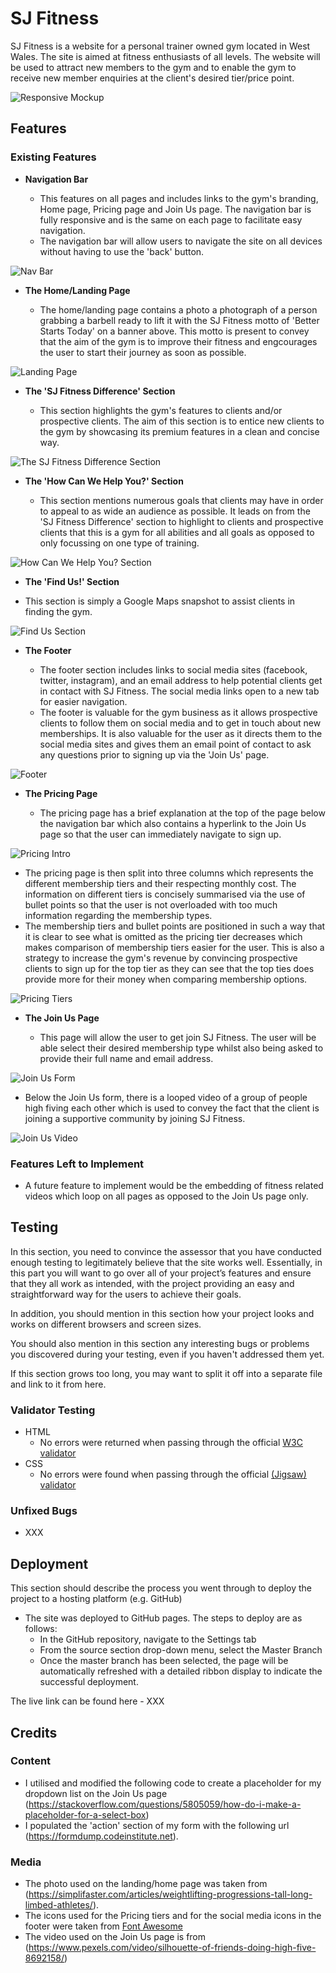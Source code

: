 # SJ Fitness

SJ Fitness is a website for a personal trainer owned gym located in West Wales. The site is aimed at fitness enthusiasts of all levels. The website will be used to attract new members to the gym and to enable the gym to receive new member enquiries at the client's desired tier/price point.

![Responsive Mockup](documentation/testing/sj-fitness-responsive-mock-up.jpg)

## Features 

### Existing Features

- __Navigation Bar__

  - This features on all pages and includes links to the gym's branding, Home page, Pricing page and Join Us page. The navigation bar is fully responsive and  is the same on each page to facilitate easy navigation.
  - The navigation bar will allow users to navigate the site on all devices without having to use the 'back' button. 

![Nav Bar](documentation/testing/sj-fitness-navbar.jpg)

- __The Home/Landing Page__

  - The home/landing page contains a photo a photograph of a person grabbing a barbell ready to lift it with the SJ Fitness motto of 'Better Starts Today' on a banner above. This motto is present to convey that the aim of the gym is to improve their fitness and engcourages the user to start their journey as soon as possible. 

![Landing Page](documentation/testing/sj-fitness-landing-page.jpg)

- __The 'SJ Fitness Difference' Section__

  - This section highlights the gym's features to clients and/or prospective clients. The aim of this section is to entice new clients to the gym by showcasing its premium features in a clean and concise way.

![The SJ Fitness Difference Section](documentation/testing/sj-fitness-difference-section.jpg)

- __The 'How Can We Help You?' Section__

  - This section mentions numerous goals that clients may have in order to appeal to as wide an audience as possible. It leads on from the 'SJ Fitness Difference' section to highlight to clients and prospective clients that this is a gym for all abilities and all goals as opposed to only focussing on one type of training.

![How Can We Help You? Section](documentation/testing/sj-fitness-how-can-we-help-you-section.jpg)

  - __The 'Find Us!' Section__

  - This section is simply a Google Maps snapshot to assist clients in finding the gym.

![Find Us Section](documentation/testing/sj-fitness-find-us-section.jpg)

- __The Footer__ 

  - The footer section includes links to social media sites (facebook, twitter, instagram), and an email address to help potential clients get in contact with SJ Fitness. The social media links open to a new tab for easier navigation. 
  - The footer is valuable for the gym business as it allows prospective clients to follow them on social media and to get in touch about new memberships. It is also valuable for the user as it directs them to the social media sites and gives them an email point of contact to ask any questions prior to signing up via the 'Join Us' page.

![Footer](documentation/testing/sj-fitness-footer.jpg)

- __The Pricing Page__

  - The pricing page has a brief explanation at the top of the page below the navigation bar which also contains a hyperlink to the Join Us page so that the user can immediately navigate to sign up.

![Pricing Intro](documentation/testing/sj-fitness-pricing-intro.jpg)

  - The pricing page is then split into three columns which represents the different membership tiers and their respecting monthly cost. The information on different tiers is concisely summarised via the use of bullet points so that the user is not overloaded with too much information regarding the membership types.
  - The membership tiers and bullet points are positioned in such a way that it is clear to see what is omitted as the pricing tier decreases which makes comparison of membership tiers easier for the user. This is also a strategy to increase the gym's revenue by convincing prospective clients to sign up for the top tier as they can see that the top ties does provide more for their money when comparing membership options.

![Pricing Tiers](documentation/testing/sj-fitness-pricing-tiers.jpg)

- __The Join Us Page__

  - This page will allow the user to get join SJ Fitness. The user will be able select their desired membership type whilst also being asked to provide their full name and email address.

![Join Us Form](documentation/testing/sj-fitness-join-us-form.jpg)

  - Below the Join Us form, there is a looped video of a group of people high fiving each other which is used to convey the fact that the client is joining a supportive community by joining SJ Fitness.

![Join Us Video](documentation/testing/sj-fitness-join-us-video.jpg)


### Features Left to Implement

- A future feature to implement would be the embedding of fitness related videos which loop on all pages as opposed to the Join Us page only.

## Testing 

In this section, you need to convince the assessor that you have conducted enough testing to legitimately believe that the site works well. Essentially, in this part you will want to go over all of your project’s features and ensure that they all work as intended, with the project providing an easy and straightforward way for the users to achieve their goals.

In addition, you should mention in this section how your project looks and works on different browsers and screen sizes.

You should also mention in this section any interesting bugs or problems you discovered during your testing, even if you haven't addressed them yet.

If this section grows too long, you may want to split it off into a separate file and link to it from here.


### Validator Testing 

- HTML
  - No errors were returned when passing through the official [W3C validator](https://validator.w3.org/nu/?doc=https%3A%2F%2Fsniclasj.github.io%2Fsj-fitness%2F)
- CSS
  - No errors were found when passing through the official [(Jigsaw) validator](https://jigsaw.w3.org/css-validator/validator?uri=https%3A%2F%2Fsniclasj.github.io%2Fsj-fitness%2F&profile=css3svg&usermedium=all&warning=1&vextwarning=&lang=en)

### Unfixed Bugs

- XXX

## Deployment

This section should describe the process you went through to deploy the project to a hosting platform (e.g. GitHub) 

- The site was deployed to GitHub pages. The steps to deploy are as follows: 
  - In the GitHub repository, navigate to the Settings tab 
  - From the source section drop-down menu, select the Master Branch
  - Once the master branch has been selected, the page will be automatically refreshed with a detailed ribbon display to indicate the successful deployment. 

The live link can be found here - XXX


## Credits 

### Content 

- I utilised and modified the following code to create a placeholder for my dropdown list on the Join Us page (https://stackoverflow.com/questions/5805059/how-do-i-make-a-placeholder-for-a-select-box)
- I populated the 'action' section of my form with the following url (https://formdump.codeinstitute.net).

### Media

- The photo used on the landing/home page was taken from (https://simplifaster.com/articles/weightlifting-progressions-tall-long-limbed-athletes/).
- The icons used for the Pricing tiers and for the social media icons in the footer were taken from [Font Awesome](https://fontawesome.com/)
- The video used on the Join Us page is from (https://www.pexels.com/video/silhouette-of-friends-doing-high-five-8692158/)